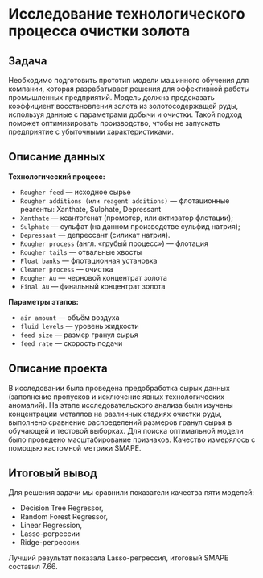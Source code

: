 # Исследование технологического процесса очистки золота

## Задача

Необходимо подготовить прототип модели машинного обучения для компании, которая разрабатывает решения для эффективной работы промышленных предприятий. Модель должна предсказать коэффициент восстановления золота из золотосодержащей руды, используя данные с параметрами добычи и очистки. Такой подход поможет оптимизировать производство, чтобы не запускать предприятие с убыточными характеристиками.

## Описание данных 

**Технологический процесс:**

- `Rougher feed` — исходное сырье
- `Rougher additions (или reagent additions)` — флотационные реагенты: Xanthate, Sulphate, Depressant
- `Xanthate` — ксантогенат (промотер, или активатор флотации);
- `Sulphate` — сульфат (на данном производстве сульфид натрия);
- `Depressant` — депрессант (силикат натрия).
- `Rougher process` (англ. «грубый процесс») — флотация
- `Rougher tails` — отвальные хвосты
- `Float banks` — флотационная установка
- `Cleaner process` — очистка
- `Rougher Au` — черновой концентрат золота
- `Final Au` — финальный концентрат золота

**Параметры этапов:**

- `air amount` — объём воздуха
- `fluid levels` — уровень жидкости
- `feed size` — размер гранул сырья
- `feed rate` — скорость подачи

## Описание проекта

В исследовании была проведена предобработка сырых данных (заполнение пропусков и исключение явных технологических аномалий). На этапе исследовательского анализа были изучены концентрации металлов на различных стадиях очистки руды, выполнено сравнение распределений размеров гранул сырья в обучающей и тестовой выборках. Для поиска оптимальной модели было проведено масштабирование признаков. Качество измерялось с помощью кастомной метрики SMAPE.


## Итоговый вывод

Для решения задачи мы сравнили показатели качества пяти моделей: 
- Decision Tree Regressor,
- Random Forest Regressor,
- Linear Regression,
- Lasso-регрессии
- Ridge-регрессии.

Лучший результат показала Lasso-регрессия, итоговый SMAPE составил 7.66.
